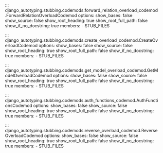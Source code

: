 ::: django_autotyping.stubbing.codemods.forward_relation_overload_codemod.ForwardRelationOverloadCodemod
    options:
        show_bases: false
        show_source: false
        show_root_heading: true
        show_root_full_path: false
        show_if_no_docstring: true
        members:
            - STUB_FILES

::: django_autotyping.stubbing.codemods.create_overload_codemod.CreateOverloadCodemod
    options:
        show_bases: false
        show_source: false
        show_root_heading: true
        show_root_full_path: false
        show_if_no_docstring: true
        members:
            - STUB_FILES

::: django_autotyping.stubbing.codemods.get_model_overload_codemod.GetModelOverloadCodemod
    options:
        show_bases: false
        show_source: false
        show_root_heading: true
        show_root_full_path: false
        show_if_no_docstring: true
        members:
            - STUB_FILES

::: django_autotyping.stubbing.codemods.auth_functions_codemod.AuthFunctionsCodemod
    options:
        show_bases: false
        show_source: false
        show_root_heading: true
        show_root_full_path: false
        show_if_no_docstring: true
        members:
            - STUB_FILES

::: django_autotyping.stubbing.codemods.reverse_overload_codemod.ReverseOverloadCodemod
    options:
        show_bases: false
        show_source: false
        show_root_heading: true
        show_root_full_path: false
        show_if_no_docstring: true
        members:
            - STUB_FILES
